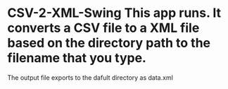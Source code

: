# CSV-2-XML-Swing This app runs. It converts a CSV file to a XML file based on the directory path to the filename that you type.
The output file exports to the dafult directory as data.xml
